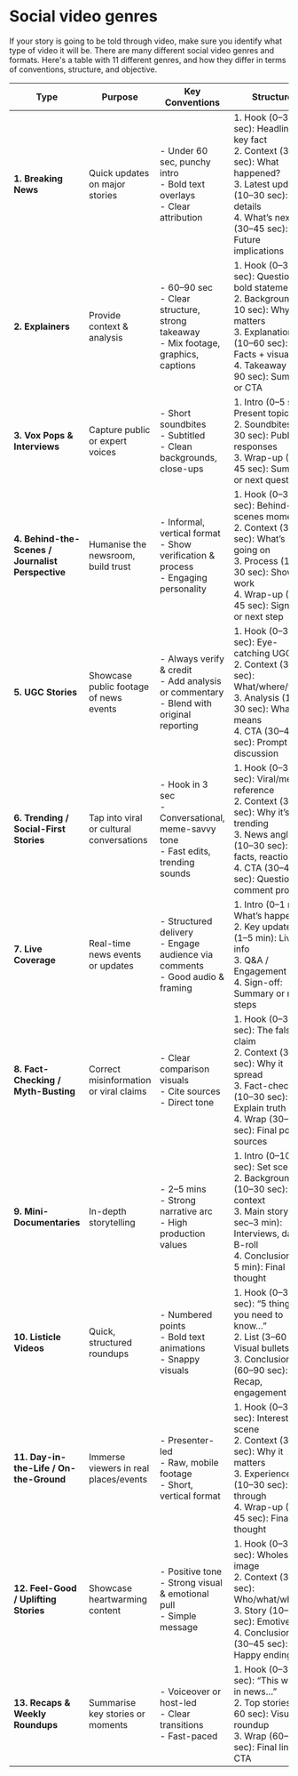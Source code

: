 # Social video genres

If your story is going to be told through video, make sure you identify what type of video it will be. There are many different social video genres and formats. Here's a table with 11 different genres, and how they differ in terms of conventions, structure, and objective.

| **Type** | **Purpose** | **Key Conventions** | **Structure** | **Best Platforms** |
|----------|-------------|----------------------|----------------|--------------------|
| **1. Breaking News** | Quick updates on major stories | - Under 60 sec, punchy intro<br>- Bold text overlays<br>- Clear attribution | 1. Hook (0–3 sec): Headline or key fact<br>2. Context (3–10 sec): What happened?<br>3. Latest updates (10–30 sec): Key details<br>4. What’s next? (30–45 sec): Future implications | Twitter, Instagram, TikTok, YouTube Shorts |
| **2. Explainers** | Provide context & analysis | - 60–90 sec<br>- Clear structure, strong takeaway<br>- Mix footage, graphics, captions | 1. Hook (0–3 sec): Question or bold statement<br>2. Background (3–10 sec): Why it matters<br>3. Explanation (10–60 sec): Facts + visuals<br>4. Takeaway (60–90 sec): Summary or CTA | Instagram, TikTok, YouTube |
| **3. Vox Pops & Interviews** | Capture public or expert voices | - Short soundbites<br>- Subtitled<br>- Clean backgrounds, close-ups | 1. Intro (0–5 sec): Present topic<br>2. Soundbites (5–30 sec): Public responses<br>3. Wrap-up (30–45 sec): Summary or next question | TikTok, Instagram Reels, YouTube Shorts |
| **4. Behind-the-Scenes / Journalist Perspective** | Humanise the newsroom, build trust | - Informal, vertical format<br>- Show verification & process<br>- Engaging personality | 1. Hook (0–3 sec): Behind-the-scenes moment<br>2. Context (3–10 sec): What’s going on<br>3. Process (10–30 sec): Show work<br>4. Wrap-up (30–45 sec): Sign-off or next step | Instagram Stories, TikTok, Twitter |
| **5. UGC Stories** | Showcase public footage of news events | - Always verify & credit<br>- Add analysis or commentary<br>- Blend with original reporting | 1. Hook (0–3 sec): Eye-catching UGC<br>2. Context (3–10 sec): What/where/when<br>3. Analysis (10–30 sec): What it means<br>4. CTA (30–45 sec): Prompt discussion | Twitter, Instagram, YouTube Shorts |
| **6. Trending / Social-First Stories** | Tap into viral or cultural conversations | - Hook in 3 sec<br>- Conversational, meme-savvy tone<br>- Fast edits, trending sounds | 1. Hook (0–3 sec): Viral/meme reference<br>2. Context (3–10 sec): Why it’s trending<br>3. News angle (10–30 sec): Key facts, reaction<br>4. CTA (30–45 sec): Question or comment prompt | TikTok, Instagram Reels, YouTube Shorts |
| **7. Live Coverage** | Real-time news events or updates | - Structured delivery<br>- Engage audience via comments<br>- Good audio & framing | 1. Intro (0–1 min): What’s happening<br>2. Key updates (1–5 min): Live info<br>3. Q&A / Engagement<br>4. Sign-off: Summary or next steps | Twitter Live, Instagram Live, YouTube Live |
| **8. Fact-Checking / Myth-Busting** | Correct misinformation or viral claims | - Clear comparison visuals<br>- Cite sources<br>- Direct tone | 1. Hook (0–3 sec): The false claim<br>2. Context (3–10 sec): Why it spread<br>3. Fact-check (10–30 sec): Explain truth<br>4. Wrap (30–45 sec): Final point + sources | TikTok, Instagram, Twitter |
| **9. Mini-Documentaries** | In-depth storytelling | - 2–5 mins<br>- Strong narrative arc<br>- High production values | 1. Intro (0–10 sec): Set scene<br>2. Background (10–30 sec): Key context<br>3. Main story (30 sec–3 min): Interviews, data, B-roll<br>4. Conclusion (3–5 min): Final thought | YouTube, Instagram, Facebook |
| **10. Listicle Videos** | Quick, structured roundups | - Numbered points<br>- Bold text animations<br>- Snappy visuals | 1. Hook (0–3 sec): “5 things you need to know…”<br>2. List (3–60 sec): Visual bullets<br>3. Conclusion (60–90 sec): Recap, engagement | TikTok, Instagram Reels, YouTube Shorts |
| **11. Day-in-the-Life / On-the-Ground** | Immerse viewers in real places/events | - Presenter-led<br>- Raw, mobile footage<br>- Short, vertical format | 1. Hook (0–3 sec): Interesting scene<br>2. Context (3–10 sec): Why it matters<br>3. Experience (10–30 sec): Walk through<br>4. Wrap-up (30–45 sec): Final thought | TikTok, Instagram Reels, YouTube Shorts |
| **12. Feel-Good / Uplifting Stories** | Showcase heartwarming content | - Positive tone<br>- Strong visual & emotional pull<br>- Simple message | 1. Hook (0–3 sec): Wholesome image<br>2. Context (3–10 sec): Who/what/where<br>3. Story (10–30 sec): Emotive arc<br>4. Conclusion (30–45 sec): Happy ending | Instagram, Facebook, TikTok |
| **13. Recaps & Weekly Roundups** | Summarise key stories or moments | - Voiceover or host-led<br>- Clear transitions<br>- Fast-paced | 1. Hook (0–3 sec): “This week in news…”<br>2. Top stories (3–60 sec): Visual roundup<br>3. Wrap (60–90 sec): Final line or CTA | Instagram Reels, TikTok, YouTube Shorts |
